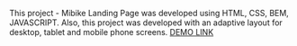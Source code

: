 This project - Mibike Landing Page was developed using HTML, CSS, BEM, JAVASCRIPT. 
Also, this project was developed with an adaptive layout for desktop, tablet and mobile phone screens.
[DEMO LINK](https://Vlad-Fedorishchev.github.io/myBike-landing-page/)
